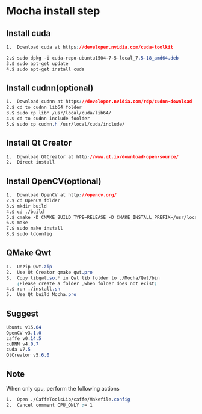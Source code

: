 # Mocha install step

## Install cuda
```css
1.  Download cuda at https://developer.nvidia.com/cuda-toolkit

2.$ sudo dpkg -i cuda-repo-ubuntu1504-7-5-local_7.5-18_amd64.deb
3.$ sudo apt-get update
4.$ sudo apt-get install cuda
```

## Install cudnn(optional)
```css
1.  Download cudnn at https://developer.nvidia.com/rdp/cudnn-download
2.$ cd to cudnn lib64 folder
3.$ sudo cp lib* /usr/local/cuda/lib64/
4.$ cd to cudnn include foolder
5.$ sudo cp cudnn.h /usr/local/cuda/include/
```

## Install Qt Creator
```css
1.  Download QtCreator at http://www.qt.io/download-open-source/
2.  Direct install
```

## Install OpenCV(optional)
```css
1.  Download OpenCV at http://opencv.org/
2.$ cd OpenCV folder
3.$ mkdir build
4.$ cd ./build
5.$ cmake -D CMAKE_BUILD_TYPE=RELEASE -D CMAKE_INSTALL_PREFIX=/usr/local ..
6.$ make
7.$ sudo make install
8.$ sudo ldconfig
```

## QMake Qwt
```css
1.  Unzip Qwt.zip
2.  Use Qt Creator qmake qwt.pro
3.  Copy libqwt.so.* in Qwt lib folder to ./Mocha/Qwt/bin
    (Please create a folder ,when folder does not exist)
4.$ run ./install.sh
5.  Use Qt build Mocha.pro
```

## Suggest
```css
Ubuntu v15.04
OpenCV v3.1.0
caffe v0.14.5
cuDNN v4.0.7
cuda v7.5
QtCreator v5.6.0
```

## Note  
When only cpu, perform the following actions
```css
1.  Open ./CaffeToolsLib/caffe/Makefile.config
2.  Cancel comment CPU_ONLY := 1
```
